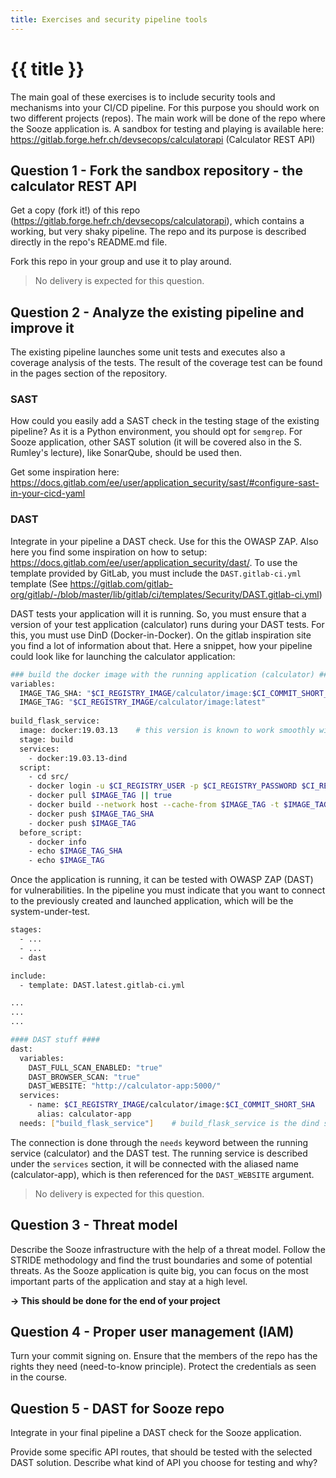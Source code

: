```yaml
---
title: Exercises and security pipeline tools
---
```


# {{ title }}

The main goal of these exercises is to include security tools and mechanisms into your CI/CD pipeline. For this purpose you should work on two different projects (repos). The main work will be done of the repo where the Sooze application is. A sandbox for testing and playing is available here: https://gitlab.forge.hefr.ch/devsecops/calculatorapi (Calculator REST API)

## Question 1 - Fork the sandbox repository - the calculator REST API

Get a copy (fork it!) of this repo (https://gitlab.forge.hefr.ch/devsecops/calculatorapi), which contains a working, but very shaky pipeline. The repo and its purpose is described directly in the repo's README.md file.

Fork this repo in your group and use it to play around.

> No delivery is expected for this question.

## Question 2 - Analyze the existing pipeline and improve it

The existing pipeline launches some unit tests and executes also a coverage analysis of the tests. The result of the coverage test can be found in the pages section of the repository.

### SAST

How could you easily add a SAST check in the testing stage of the existing pipeline? As it is a Python environment, you should opt for `semgrep`. For Sooze application, other SAST solution (it will be covered also in the S. Rumley's lecture), like SonarQube, should be used then. 

Get some inspiration here: https://docs.gitlab.com/ee/user/application_security/sast/#configure-sast-in-your-cicd-yaml 

### DAST

Integrate in your pipeline a DAST check. Use for this the OWASP ZAP. Also here you find some inspiration on how to setup: https://docs.gitlab.com/ee/user/application_security/dast/. To use the template provided by GitLab, you must include the `DAST.gitlab-ci.yml` template (See https://gitlab.com/gitlab-org/gitlab/-/blob/master/lib/gitlab/ci/templates/Security/DAST.gitlab-ci.yml)

DAST tests your application will it is running. So, you must ensure that a version of your test application (calculator) runs during your DAST tests. For this, you must use DinD (Docker-in-Docker). On the gitlab inspiration site you find a lot of information about that. Here a snippet, how your pipeline could look like for launching the calculator application:

```bash
### build the docker image with the running application (calculator) ####
variables:
  IMAGE_TAG_SHA: "$CI_REGISTRY_IMAGE/calculator/image:$CI_COMMIT_SHORT_SHA"
  IMAGE_TAG: "$CI_REGISTRY_IMAGE/calculator/image:latest"
  
build_flask_service:
  image: docker:19.03.13    # this version is known to work smoothly with the HEIA-FR's gitlab system
  stage: build
  services:
    - docker:19.03.13-dind
  script:
    - cd src/
    - docker login -u $CI_REGISTRY_USER -p $CI_REGISTRY_PASSWORD $CI_REGISTRY
    - docker pull $IMAGE_TAG || true
    - docker build --network host --cache-from $IMAGE_TAG -t $IMAGE_TAG_SHA -t $IMAGE_TAG .
    - docker push $IMAGE_TAG_SHA
    - docker push $IMAGE_TAG
  before_script:
    - docker info
    - echo $IMAGE_TAG_SHA
    - echo $IMAGE_TAG
```

Once the application is running, it can be tested with OWASP ZAP (DAST) for vulnerabilities. In the pipeline you must indicate that you want to connect to the previously created and launched application, which will be the system-under-test.

```bash
stages:
  - ...
  - ...
  - dast

include:
  - template: DAST.latest.gitlab-ci.yml

...
...
...

#### DAST stuff ####
dast:
  variables:
    DAST_FULL_SCAN_ENABLED: "true"
    DAST_BROWSER_SCAN: "true"
    DAST_WEBSITE: "http://calculator-app:5000/"
  services:
    - name: $CI_REGISTRY_IMAGE/calculator/image:$CI_COMMIT_SHORT_SHA
      alias: calculator-app
  needs: ["build_flask_service"]    # build_flask_service is the dind service
```

The connection is done through the `needs` keyword between the running service (calculator) and the DAST test. The running service is described under the `services` section, it will be connected with the aliased name (calculator-app), which is then referenced for the `DAST_WEBSITE` argument.

> No delivery is expected for this question.

## Question 3 - Threat model

Describe the Sooze infrastructure with the help of a threat model. Follow the STRIDE methodology and find the trust boundaries and some of potential threats. As the Sooze application is quite big, you can focus on the most important parts of the application and stay at a high level.

**→ This should be done for the end of your project**

## Question 4 - Proper user management (IAM)

Turn your commit signing on. Ensure that the members of the repo has the rights they need (need-to-know principle). Protect the credentials as seen in the course.

## Question 5 - DAST for Sooze repo

Integrate in your final pipeline a DAST check for the Sooze application.

Provide some specific API routes, that should be tested with the selected DAST solution. Describe what kind of API you choose for testing and why?
